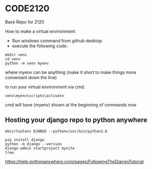 # CODE2120
Base Repo for 2120


How to make a virtual environment:

- Run windows command from github desktop
- execute the following code:
```
mkdir venv
cd venv
python -m venv myenv
```

where myenv can be anything (make it short to make things more conveniant down the line)

to run your virtual environment via cmd:
```
venv\myenv\scripts\activate
```
cmd will have (myenv) shown at the beginning of commands now



## Hosting your django repo to python anywhere
```
mkvirtualenv DJANGO --python=/usr/bin/python3.6

pip install django
python -m django --version
django-admin startproject mysite
tree
```

https://help.pythonanywhere.com/pages/FollowingTheDjangoTutorial